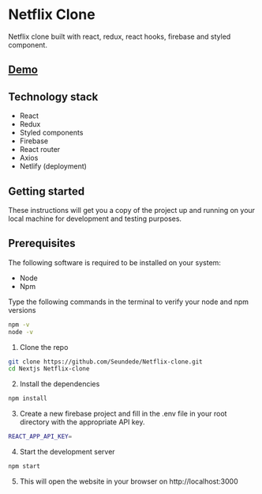# Netflix Clone
Netflix clone built with react, redux, react hooks, firebase and styled component.

## [Demo](https://netflix-clone-build.netlify.app/)



## Technology stack

- React
- Redux 
- Styled components
- Firebase
- React router
- Axios
- Netlify (deployment)

## Getting started

These instructions will get you a copy of the project up and running on your local machine for development and testing purposes.

## Prerequisites

The following software is required to be installed on your system:
- Node 
- Npm 

Type the following commands in the terminal to verify your node and npm versions
```bash
npm -v
node -v
```
1. Clone the repo
```bash
git clone https://github.com/Seundede/Netflix-clone.git
cd Nextjs Netflix-clone
```
2. Install the dependencies
```bash
npm install
```
3. Create a new firebase project and fill in  the .env file in your root directory with the appropriate API key.
```bash
REACT_APP_API_KEY=


```
4. Start the development server
```bash
npm start
```
5. This will open the website in your browser on http://localhost:3000


